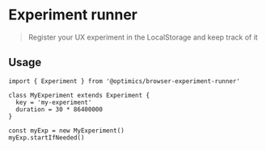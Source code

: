 # Experiment runner

> Register your UX experiment in the LocalStorage and keep track of it

## Usage

```
import { Experiment } from '@optimics/browser-experiment-runner'

class MyExperiment extends Experiment {
  key = 'my-experiment'
  duration = 30 * 86400000
}

const myExp = new MyExperiment()
myExp.startIfNeeded()
```
